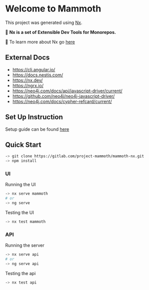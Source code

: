 # Welcome to Mammoth

This project was generated using [Nx](https://nx.dev).

🔎 **Nx is a set of Extensible Dev Tools for Monorepos.**

🔎 To learn more about Nx go [here](./readme/nx-readme.md)

## External Docs

- https://cli.angular.io/
- https://docs.nestjs.com/
- https://nx.dev/
- https://ngrx.io/
- https://neo4j.com/docs/api/javascript-driver/current/
- https://github.com/neo4j/neo4j-javascript-driver/
- https://neo4j.com/docs/cypher-refcard/current/

## Set Up Instruction

Setup guide can be found [here](./readme/setup-instructions.md)

## Quick Start

```bash
-> git clone https://gitlab.com/project-mammoth/mammoth-nx.git
-> npm install
```

### UI

Running the UI

```bash
-> nx serve mammoth
# or
-> ng serve
```

Testing the UI

```bash
-> nx test mammoth
```

### API

Running the server

```bash
-> nx serve api
# or
-> ng serve api
```

Testing the api

```bash
-> nx test api
```
